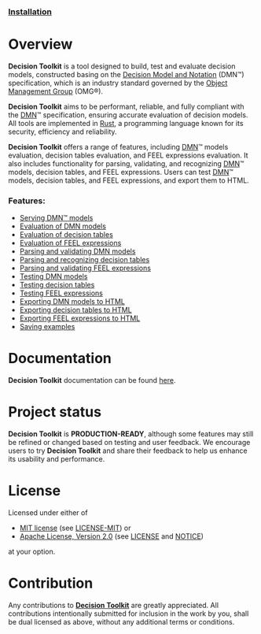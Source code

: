 [mit-url]: https://opensource.org/licenses/MIT
[mit-license-url]: https://github.com/dsntk/dsntk-rs/blob/main/LICENSE-MIT
[apache-url]: https://www.apache.org/licenses/LICENSE-2.0
[apache-license-url]: https://github.com/dsntk/dsntk-rs/blob/main/LICENSE
[apache-notice-url]: https://github.com/dsntk/dsntk-rs/blob/main/NOTICE

### [Installation](https://decision-toolkit.org/guide/installation.html)
 
# Overview

**Decision Toolkit** is a tool designed to build, test and evaluate decision models,
constructed basing on the [Decision Model and Notation](https://www.omg.org/dmn) (DMN™) specification,
which is an industry standard governed by the [Object Management Group](https://www.omg.org) (OMG®).

**Decision Toolkit** aims to be performant, reliable, and fully compliant with the [DMN](https://www.omg.org/dmn)™
specification, ensuring accurate evaluation of decision models.
All tools are implemented in [Rust](https://www.rust-lang.org/), a programming language known for
its security, efficiency and reliability.

**Decision Toolkit** offers a range of features, including [DMN](https://www.omg.org/dmn)™ models evaluation,
decision tables evaluation, and FEEL expressions evaluation. It also includes functionality for parsing, validating,
and recognizing [DMN](https://www.omg.org/dmn)™ models, decision tables, and FEEL expressions.
Users can test [DMN](https://www.omg.org/dmn)™ models, decision tables, and FEEL expressions, and export them to HTML.

### Features:
- [Serving DMN™ models](https://decision-toolkit.org/guide/commands/command-srv.html)
- [Evaluation of DMN models](https://decision-toolkit.org/guide/commands/command-edm.html)
- [Evaluation of decision tables](https://decision-toolkit.org/guide/commands/command-edt.html)
- [Evaluation of FEEL expressions](https://decision-toolkit.org/guide/commands/command-efe.html)
- [Parsing and validating DMN models](https://decision-toolkit.org/guide/commands/command-pdm.html)
- [Parsing and recognizing decision tables](https://decision-toolkit.org/guide/commands/command-pdt.html)
- [Parsing and validating FEEL expressions](https://decision-toolkit.org/guide/commands/command-pfe.html)
- [Testing DMN models](https://decision-toolkit.org/guide/commands/command-tdm.html)
- [Testing decision tables](https://decision-toolkit.org/guide/commands/command-tdt.html)
- [Testing FEEL expressions](https://decision-toolkit.org/guide/commands/command-tfe.html)
- [Exporting DMN models to HTML](https://decision-toolkit.org/guide/commands/command-xdm.html)
- [Exporting decision tables to HTML](https://decision-toolkit.org/guide/commands/command-xdt.html)
- [Exporting FEEL expressions to HTML](https://decision-toolkit.org/guide/commands/command-xfe.html)
- [Saving examples](https://decision-toolkit.org/guide/commands/command-exs.html)

# Documentation

**Decision Toolkit** documentation can be found [here](https://decision-toolkit.org).

# Project status

**Decision Toolkit** is **PRODUCTION-READY**, although some features
may still be refined or changed based on testing and user feedback.
We encourage users to try **Decision Toolkit** and share their feedback
to help us enhance its usability and performance.

# License

Licensed under either of

- [MIT license][mit-url] (see [LICENSE-MIT][mit-license-url]) or
- [Apache License, Version 2.0][apache-url] (see [LICENSE][apache-license-url] and [NOTICE][apache-notice-url])

at your option.

# Contribution

Any contributions to [**Decision Toolkit**](https://github.com/DecisionToolkit) are greatly appreciated.
All contributions intentionally submitted for inclusion in the work by you,
shall be dual licensed as above, without any additional terms or conditions.
